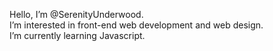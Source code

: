 Hello, I’m @SerenityUnderwood. <br>
I’m interested in front-end web development and web design. <br>
I’m currently learning Javascript. <br>

<!---
SerenityUnderwood/SerenityUnderwood is a ✨ special ✨ repository because its `README.md` (this file) appears on your GitHub profile.
You can click the Preview link to take a look at your changes.
--->
